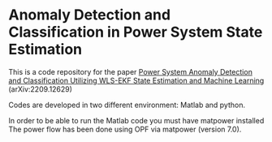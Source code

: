 # Anomaly Detection and Classification in Power System State Estimation

This is a code repository for the paper [Power System Anomaly Detection and Classification Utilizing WLS-EKF State Estimation and Machine Learning](https://arxiv.org/abs/2209.12629) (arXiv:2209.12629)

Codes are developed in two different environment: Matlab and python.

In order to be able to run the Matlab code you must have matpower installed
The power flow has been done using OPF via matpower (version 7.0).
